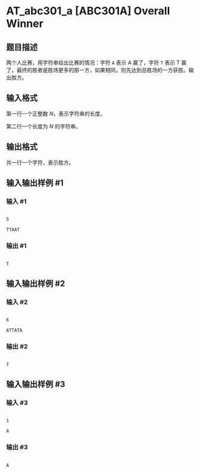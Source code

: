 # AT_abc301_a [ABC301A] Overall Winner

## 题目描述

两个人比赛，用字符串给出比赛的情况：字符 `A` 表示 A 赢了，字符 `T` 表示 T 赢了，最终的胜者是胜场更多的那一方，如果相同，则先达到总胜场的一方获胜。输出胜方。

## 输入格式

第一行一个正整数 $N$，表示字符串的长度。

第二行一个长度为 $N$ 的字符串。

## 输出格式

共一行一个字符，表示胜方。

## 输入输出样例 #1

### 输入 #1

```
5
TTAAT
```

### 输出 #1

```
T
```

## 输入输出样例 #2

### 输入 #2

```
6
ATTATA
```

### 输出 #2

```
T
```

## 输入输出样例 #3

### 输入 #3

```
1
A
```

### 输出 #3

```
A
```
